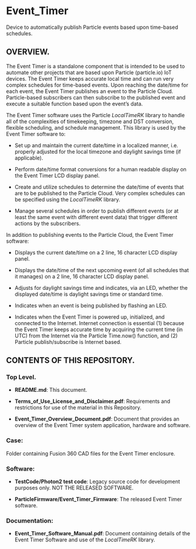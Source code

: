# Event_Timer
Device to automatically publish Particle events based upon time-based schedules.

## OVERVIEW.
The Event Timer is a standalone component that is intended to be used to automate other projects that are based upon Particle (particle.io) IoT devices.  The Event Timer keeps accurate local time and can run very complex schedules for time-based events.  Upon reaching the date/time for each event, the Event Timer publishes an event to the Particle Cloud.  Particle-based subscribers can then subscribe to the published event and execute a suitable function based upon the event’s data.

The Event Timer software uses the Particle *LocalTimeRK* library to handle all of the complexities of timekeeping, timezone and DST conversion, flexible scheduling, and schedule management.  This library is used by the Event Timer software to:

-	Set up and maintain the current date/time in a localized manner, i.e. properly adjusted for the local timezone and daylight savings time (if applicable).
  
-	Perform date/time format conversions for a human readable display on the Event Timer LCD display panel.
  
-	Create and utilize schedules to determine the date/time of events that are to be published to the Particle Cloud.  Very complex schedules can be specified using the *LocalTimeRK* library.
  
-	Manage several schedules in order to publish different events (or at least the same event with different event data) that trigger different actions by the subscribers.

In addition to publishing events to the Particle Cloud, the Event Timer software:

-	Displays the current date/time on a 2 line, 16 character LCD display panel.
  
-	Displays the date/time of the next upcoming event (of all schedules that it manages) on a 2 line, 16 character LCD display panel.
  
-	Adjusts for daylight savings time and indicates, via an LED, whether the displayed date/time is daylight savings time or standard time.
  
-	Indicates when an event is being published by flashing an LED.
  
-	Indicates when the Event Timer is powered up, initialized, and connected to the Internet.  Internet connection is essential (1) because the Event Timer keeps accurate time by acquiring the current time (in UTC) from the Internet via the Particle Time.now() function, and (2) Particle publish/subscribe is Internet based.

## CONTENTS OF THIS REPOSITORY.
### Top Level.
- **README.md**:  This document.

- **Terms_of_Use_License_and_Disclaimer.pdf**:  Requirements and restrictions for use of the material in this Repository.

- **Event_Timer_Overview_Document.pdf**:  Document that provides an overview of the Event Timer system application, hardware and software.

### Case:  
Folder containing Fusion 360 CAD files for the Event Timer enclosure.

### Software:
- **TestCode/Photon2 test code**:  Legacy source code for development purposes only.  NOT THE RELEASED SOFTWARE.

- **ParticleFirmware/Event_Timer_Firmware**:  The released Event Timer software.

### Documentation:
- **Event_Timer_Software_Manual.pdf**:  Document containing details of the Event Timer Software and use of the *LocalTimeRK* library.

